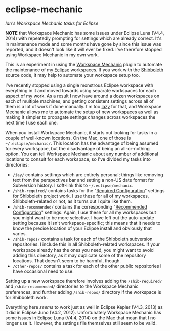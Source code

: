 # eclipse-mechanic

_Ian's Workspace Mechanic tasks for Eclipse_

**NOTE** that Workspace Mechanic has some issues under Eclipse Luna (V4.4, 2014) with repeatedly prompting for settings which are already correct. It's in maintenance mode and some months have gone by since this issue was reported, and it doesn't look like it will ever be fixed. I've therefore stopped using Workspace Mechanic in my own work.

This is an experiment in using the [Workspace Mechanic](http://code.google.com/a/eclipselabs.org/p/workspacemechanic/) plugin to automate the maintenance of my [Eclipse](http://eclipse.org) workspaces.  If you work with the [Shibboleth](http://shibboleth.net) source code, it may help to automate your workspace setup too.

I've recently stopped using a single monstrous Eclipse workspace with everything in it and moved towards using separate workspaces for each aspect of my work.  As a result I now have around a dozen workspaces on each of multiple machines, and getting consistent settings across all of them is a lot of work if done manually.  I'm too [lazy](http://c2.com/cgi/wiki?LazinessImpatienceHubris) for that, and Workspace Mechanic allows me to automate the setup of new workspaces as well as making it simpler to propagate settings changes across workspaces the next time I use each one.

When you install Workspace Mechanic, it starts out looking for tasks in a couple of well-known locations.  On the Mac, one of those is `~/.eclipse/mechanic/`.  This location has the advantage of being assumed for every workspace, but the disadvantage of being an all-or-nothing option.  You can tell Workspace Mechanic about any number of additional locations to consult for each workspace, so I've divided my tasks into directories:

* `/iay/` contains settings which are entirely personal; things like removing text from the perspectives bar and setting a non-US date format for Subversion history.  I soft-link this to `~/.eclipse/mechanic`.
* `/shib-required/` contains tasks for the "[Required Configuration](https://wiki.shibboleth.net/confluence/display/DEV/Configuring+Eclipse#ConfiguringEclipse-RequiredConfiguration)" settings for Shibboleth project work.  I use these for all of my workspaces, Shibboleth-related or not, as it turns out I quite like them.
* `/shib-recommended/` contains the corresponding "[Recommended Configuration](https://wiki.shibboleth.net/confluence/display/DEV/Configuring+Eclipse#ConfiguringEclipse-RecommendConfiguration)" settings.  Again, I use these for all my workspaces but you might want to be more selective.  I have left out the auto-update setting because it isn't workspace-specific; this means that it needs to know the precise location of your Eclipse install and obviously that varies.
* `/shib-repos/` contains a task for each of the Shibboleth subversion repositories.  I include this in all Shibboleth-related workspaces.  If your workspace already has the ones you need, you might want to avoid adding this directory, as it may duplicate some of the repository locations.  That doesn't seem to be harmful, though.
* `/other-repos/` contains a task for each of the other public repositories I have occasional need to use.

Setting up a new workspace therefore involves adding the `/shib-required/` and `/shib-recommended/` directories to the Workspace Mechanic preferences, and further adding `/shib-repos/` directory if the workspace is for Shibboleth work.

Everything here *seems* to work just as well in Eclipse Kepler (V4.3, 2013) as it did in Eclipse Juno (V4.2, 2012). Unfortunately Workspace Mechanic has some issues in Eclipse Luna (V4.4, 2014) on the Mac that mean that I no longer use it. However, the settings file themselves still seem to be valid.
